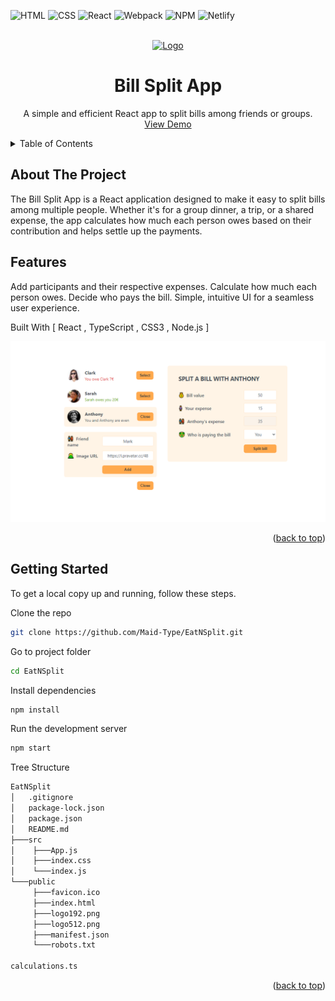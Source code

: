 ![HTML](https://img.shields.io/badge/HTML5-E34F26?style=for-the-badge&logo=html5&logoColor=white)
![CSS](https://img.shields.io/badge/CSS3-1572B6?style=for-the-badge&logo=css3&logoColor=white)
![React](https://img.shields.io/badge/React-20232A?style=for-the-badge&logo=react&logoColor=61DAFB)
![Webpack](https://img.shields.io/badge/Webpack-8DD6F9?style=for-the-badge&logo=webpack&logoColor=black)
![NPM](https://img.shields.io/badge/NPM-%23000000.svg?style=for-the-badge&logo=npm&logoColor=white)
![Netlify](https://img.shields.io/badge/Netlify-00C7B7?style=for-the-badge&logo=netlify&logoColor=white)


<div id="top"></div>


<!-- PROJECT LOGO --> <br /> <div align="center"> <a href="#"> <img src="https://cdn.iconscout.com/icon/free/png-512/free-split-bill-icon-download-in-svg-png-gif-file-formats--finance-banking-and-pack-business-icons-2618272.png?f=webp&w=256" alt="Logo" height="80"> </a> <h1 align="center">Bill Split App</h1> <p align="center"> A simple and efficient React app to split bills among friends or groups. <br /> <a href="[#](https://main--eatnsplitproject.netlify.app/)">View Demo</a> </p> </div> <!-- TABLE OF CONTENTS --> <details> <summary>Table of Contents</summary> <ol> <li> <a href="#about-the-project">About The Project</a> <ul> <li><a href="#features">Features</a></li> <li><a href="#built-with">Built With</a></li> </ul> </li> <li> <a href="#getting-started">Getting Started</a> <ul> <li><a href="#installation">Installation</a></li> <li><a href="#tree-structure">Tree Structure</a></li> </ul> </li></ol> </details> <!-- ABOUT THE PROJECT -->
<h2>About The Project</h2>

The Bill Split App is a React application designed to make it easy to split bills among multiple people. Whether it's for a group dinner, a trip, or a shared expense, the app calculates how much each person owes based on their contribution and helps settle up the payments.

<h2>Features</h2>

Add participants and their respective expenses.
Calculate how much each person owes.
Decide who pays the bill.
Simple, intuitive UI for a seamless user experience.

Built With
[
React ,
TypeScript ,
CSS3 ,
Node.js
]

<img src="img.png">

<p align="right">(<a href="#top">back to top</a>)</p>
<!-- GETTING STARTED -->
<h2>Getting Started</h2>

To get a local copy up and running, follow these steps.

Clone the repo

```sh
git clone https://github.com/Maid-Type/EatNSplit.git
```

Go to project folder

```sh
cd EatNSplit
```

Install dependencies

```sh
npm install
```

Run the development server

```sh
npm start
```
Tree Structure

```sh
EatNSplit
│   .gitignore
│   package-lock.json
│   package.json
│   README.md
├───src
│    ├───App.js
│    ├───index.css
│    └───index.js
└───public
     ├───favicon.ico
     ├───index.html
     ├───logo192.png
     ├───logo512.png
     ├───manifest.json
     └───robots.txt

calculations.ts
```

<p align="right">(<a href="#top">back to top</a>)</p>
